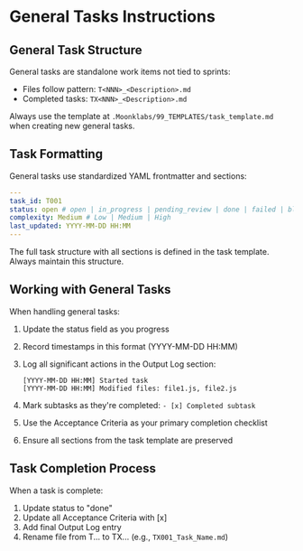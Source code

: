 # General Tasks Instructions

## General Task Structure

General tasks are standalone work items not tied to sprints:

- Files follow pattern: `T<NNN>_<Description>.md`
- Completed tasks: `TX<NNN>_<Description>.md`

Always use the template at `.Moonklabs/99_TEMPLATES/task_template.md` when creating new general tasks.

## Task Formatting

General tasks use standardized YAML frontmatter and sections:

```yaml
---
task_id: T001
status: open # open | in_progress | pending_review | done | failed | blocked
complexity: Medium # Low | Medium | High
last_updated: YYYY-MM-DD HH:MM
---
```

The full task structure with all sections is defined in the task template. Always maintain this structure.

## Working with General Tasks

When handling general tasks:

1. Update the status field as you progress
2. Record timestamps in this format (YYYY-MM-DD HH:MM)
3. Log all significant actions in the Output Log section:

   ```plaintext
   [YYYY-MM-DD HH:MM] Started task
   [YYYY-MM-DD HH:MM] Modified files: file1.js, file2.js
   ```

4. Mark subtasks as they're completed: `- [x] Completed subtask`
5. Use the Acceptance Criteria as your primary completion checklist
6. Ensure all sections from the task template are preserved

## Task Completion Process

When a task is complete:

1. Update status to "done"
2. Update all Acceptance Criteria with [x]
3. Add final Output Log entry
4. Rename file from T... to TX... (e.g., `TX001_Task_Name.md`)
